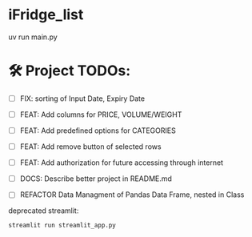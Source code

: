 # iFridge_list

uv run main.py

# 🛠 Project TODOs:
- [ ] FIX: sorting of Input Date, Expiry Date
- [ ] FEAT: Add columns for PRICE, VOLUME/WEIGHT
- [ ] FEAT: Add predefined options for CATEGORIES
- [ ] FEAT: Add remove button of selected rows
- [ ] FEAT: Add authorization for future accessing through internet
- [ ] DOCS: Describe better project in README.md
- [ ] REFACTOR Data Managment of Pandas Data Frame, nested in Class


deprecated streamlit:
```bash
streamlit run streamlit_app.py
```